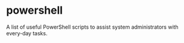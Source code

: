 # powershell
A list of useful PowerShell scripts to assist system administrators with every-day tasks.
